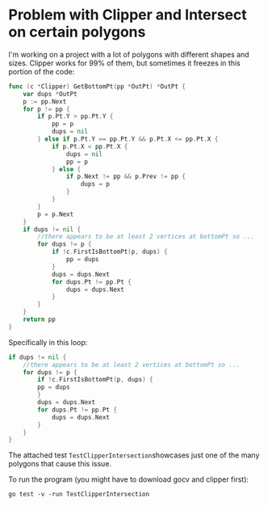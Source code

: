 # Problem with Clipper and Intersect on certain polygons

I'm working on a project with a lot of polygons with different shapes and sizes. Clipper works for 99% of them, but 
sometimes it freezes in this portion of the code:

```go
func (c *Clipper) GetBottomPt(pp *OutPt) *OutPt {
	var dups *OutPt
	p := pp.Next
	for p != pp {
		if p.Pt.Y > pp.Pt.Y {
			pp = p
			dups = nil
		} else if p.Pt.Y == pp.Pt.Y && p.Pt.X <= pp.Pt.X {
			if p.Pt.X < pp.Pt.X {
				dups = nil
				pp = p
			} else {
				if p.Next != pp && p.Prev != pp {
					dups = p
				}
			}
		}
		p = p.Next
	}
	if dups != nil {
		//there appears to be at least 2 vertices at bottomPt so ...
		for dups != p {
			if !c.FirstIsBottomPt(p, dups) {
				pp = dups
			}
			dups = dups.Next
			for dups.Pt != pp.Pt {
				dups = dups.Next
			}
		}
	}
	return pp
}
```

Specifically in this loop:

```go
if dups != nil {
    //there appears to be at least 2 vertices at bottomPt so ...
    for dups != p {
        if !c.FirstIsBottomPt(p, dups) {
        pp = dups
        }
        dups = dups.Next
        for dups.Pt != pp.Pt {
            dups = dups.Next
        }
    }
}
```

The attached test `TestClipperIntersection`showcases just one of the many polygons that cause this issue.

To run the program (you might have to download gocv and clipper first):

`go test -v -run TestClipperIntersection`
